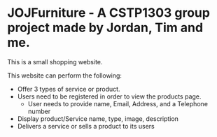 # JOJFurniture - A CSTP1303 group project made by Jordan, Tim and me.

This is a small shopping website.

This website can perform the following:
- Offer 3 types of service or product.
- Users need to be registered in order to view the products page.
    - User needs to provide name, Email, Address, and a Telephone number
- Display product/Service name, type, image, description
- Delivers a service or sells a product to its users
